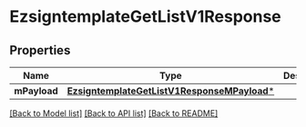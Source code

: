 # EzsigntemplateGetListV1Response

## Properties
Name | Type | Description | Notes
------------ | ------------- | ------------- | -------------
**mPayload** | [**EzsigntemplateGetListV1ResponseMPayload***](EzsigntemplateGetListV1ResponseMPayload.md) |  | 

[[Back to Model list]](../README.md#documentation-for-models) [[Back to API list]](../README.md#documentation-for-api-endpoints) [[Back to README]](../README.md)


